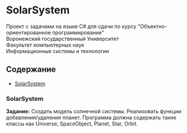 # SolarSystem
Проект с задачами на языке C# для сдачи по курсу "Объектно-ориентированное программирование" \
Воронежский государственный Университет \
Факультет компьютерных наук \
Информационные системы и технологии

## Содержание
- [SolarSystem](#SolarSystem)

### SolarSystem
**Задание:** Создать модель солнечной системы. Реализовать функции добавления/удаления планет. Программа должна содержать такие классы как Universe, SpaceObject, Planet, Star, Orbit.
